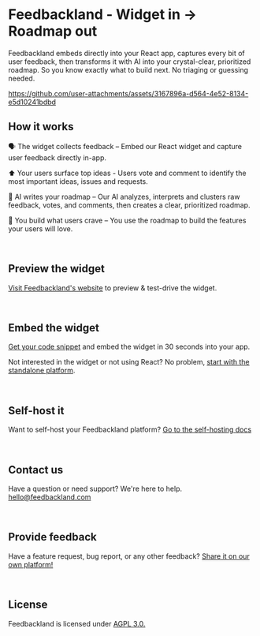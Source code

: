 # Feedbackland - Widget in → Roadmap out

Feedbackland embeds directly into your React app, captures every bit of user feedback, then transforms it with AI into your crystal-clear, prioritized roadmap. So you know exactly what to build next. No triaging or guessing needed.

https://github.com/user-attachments/assets/3167896a-d564-4e52-8134-e5d10241bdbd

## How it works

🗣️ The widget collects feedback – Embed our React widget and capture user feedback directly in-app.

⬆️ Your users surface top ideas - Users vote and comment to identify the most important ideas, issues and requests.

🤖 AI writes your roadmap – Our AI analyzes, interprets and clusters raw feedback, votes, and comments, then creates a clear, prioritized roadmap.

🚀 You build what users crave – You use the roadmap to build the features your users will love.

&nbsp;

## Preview the widget

[Visit Feedbackland's website](https://www.feedbackland.com) to preview & test-drive the widget.

&nbsp;

## Embed the widget

[Get your code snippet](https://www.feedbackland.com/#embed) and embed the widget in 30 seconds into your app.

Not interested in the widget or not using React? No problem, [start with the standalone platform](https://get-started.feedbackland.com).

&nbsp;

## Self-host it

Want to self-host your Feedbackland platform? [Go to the self-hosting docs](https://github.com/feedbackland/feedbackland/blob/main/SELFHOSTING.md)

&nbsp;

## Contact us

Have a question or need support? We're here to help. [hello@feedbackland.com](mailto:hello@feedbackland.com)

&nbsp;

## Provide feedback

Have a feature request, bug report, or any other feedback? [Share it on our own platform!](https://dogfood.feedbackland.com)

&nbsp;

## License

Feedbackland is licensed under [AGPL 3.0.](https://github.com/feedbackland/feedbackland?tab=AGPL-3.0-1-ov-file)
